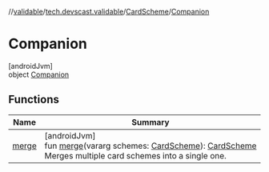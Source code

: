 //[validable](../../../../index.md)/[tech.devscast.validable](../../index.md)/[CardScheme](../index.md)/[Companion](index.md)

# Companion

[androidJvm]\
object [Companion](index.md)

## Functions

| Name | Summary |
|---|---|
| [merge](merge.md) | [androidJvm]<br>fun [merge](merge.md)(vararg schemes: [CardScheme](../index.md)): [CardScheme](../index.md)<br>Merges multiple card schemes into a single one. |
